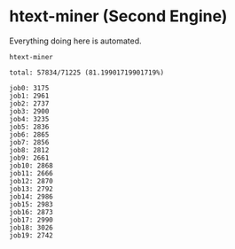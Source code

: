# htext-miner (Second Engine)

Everything doing here is automated.

```
htext-miner

total: 57834/71225 (81.19901719901719%)

job0: 3175
job1: 2961
job2: 2737
job3: 2900
job4: 3235
job5: 2836
job6: 2865
job7: 2856
job8: 2812
job9: 2661
job10: 2868
job11: 2666
job12: 2870
job13: 2792
job14: 2986
job15: 2983
job16: 2873
job17: 2990
job18: 3026
job19: 2742
```
